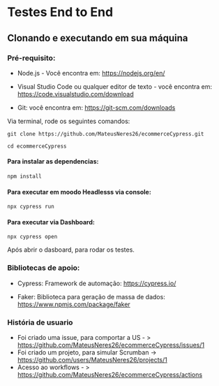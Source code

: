 
# Testes End to End 

## Clonando e executando em sua máquina

### Pré-requisito:

- Node.js - Você encontra em: https://nodejs.org/en/

- Visual Studio Code ou qualquer editor de texto - você encontra em: https://code.visualstudio.com/download

- Git: você encontra em: https://git-scm.com/downloads


Via terminal, rode os seguintes comandos:
```  
git clone https://github.com/MateusNeres26/ecommerceCypress.git
```
```
cd ecommerceCypress
```

#### Para instalar as dependencias:
```
npm install 
```

#### Para executar em moodo Headlesss via console:
```
npx cypress run
```

#### Para executar via Dashboard:
```
npx cypress open 
```
Após abrir o dasboard, para rodar os testes.


### Bibliotecas de apoio:
- Cypress: Framework de automação: https://cypress.io/

- Faker: Biblioteca para geração de massa de dados: https://www.npmjs.com/package/faker

### História de usuario

 - Foi criado uma issue, para comportar a US - > https://github.com/MateusNeres26/ecommerceCypress/issues/1
 - Foi criado um projeto, para simular Scrumban -> https://github.com/users/MateusNeres26/projects/1
 - Acesso ao workflows - > https://github.com/MateusNeres26/ecommerceCypress/actions



